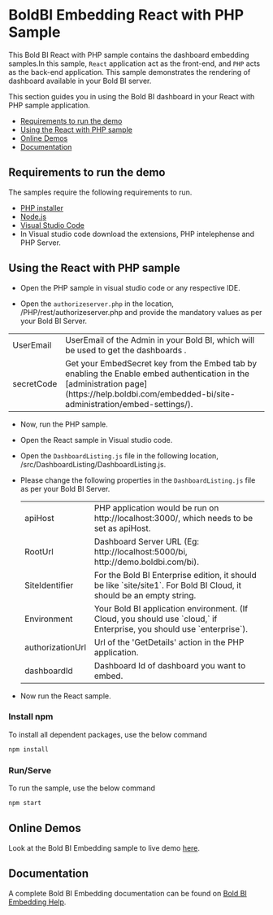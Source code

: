 # BoldBI Embedding React with PHP Sample

 This Bold BI React with PHP sample contains the dashboard embedding samples.In this sample, `React` application act as the front-end, and `PHP` acts as the back-end application. This sample demonstrates the rendering of dashboard available in your Bold BI server.

This section guides you in using the Bold BI dashboard in your React with PHP sample application.

 * [Requirements to run the demo](#requirements-to-run-the-demo)
 * [Using the React with PHP sample](#using-the-react-with-php-sample)
 * [Online Demos](#online-demos)
 * [Documentation](#documentation)

 ## Requirements to run the demo

The samples require the following requirements to run.

 * [PHP installer](https://windows.php.net/download/)
 * [Node.js](https://nodejs.org/en/)
 * [Visual Studio Code](https://code.visualstudio.com/download)
 * In Visual studio code download the extensions, PHP intelephense and PHP Server.

 ## Using the React with PHP sample
 
 * Open the PHP sample in visual studio code or any respective IDE.
 
 * Open the `authorizeserver.php` in the location, /PHP/rest/authorizeserver.php and provide the mandatory values as per your Bold BI Server.
 
 <meta charset="utf-8"/>
    <table>
    <tbody>
        <tr>
            <td align="left">UserEmail</td>
            <td align="left">UserEmail of the Admin in your Bold BI, which will be used to get the dashboards .</td>
        </tr>
        <tr>
            <td align="left">secretCode</td>
            <td align="left">Get your EmbedSecret key from the Embed tab by enabling the Enable embed authentication in the [administration page](https://help.boldbi.com/embedded-bi/site-administration/embed-settings/).</td>
        </tr>
    </tbody>
    </table>
	
 * Now, run the PHP sample.

 * Open the React sample in Visual studio code.

 * Open the `DashboardListing.js` file in the following location, /src/DashboardListing/DashboardListing.js.

 * Please change the following properties in the `DashboardListing.js` file as per your Bold BI Server.

    <meta charset="utf-8"/>
    <table>
    <tbody>
        <tr>
            <td align="left">apiHost</td>
            <td align="left">PHP application would be run on http://localhost:3000/, which needs to be set as apiHost.</td>
        </tr>
        <tr>
            <td align="left">RootUrl</td>
            <td align="left">Dashboard Server URL (Eg: http://localhost:5000/bi, http://demo.boldbi.com/bi).</td>
        </tr>
        <tr>
            <td align="left">SiteIdentifier</td>
            <td align="left">For the Bold BI Enterprise edition, it should be like `site/site1`. For Bold BI Cloud, it should be an empty string.</td>
        </tr>
        <tr>
            <td align="left">Environment</td>
            <td align="left">Your Bold BI application environment. (If Cloud, you should use `cloud,` if Enterprise, you should use `enterprise`).</td>
        </tr>
        <tr>
            <td align="left">authorizationUrl</td>
            <td align="left">Url of the 'GetDetails' action in the PHP application.</td>
        </tr>
        <tr>
            <td align="left">dashboardId</td>
            <td align="left">Dashboard Id of dashboard you want to embed.</td>
        </tr>
    </tbody>
    </table>

* Now run the React sample.

### Install npm

To install all dependent packages, use the below command

```bash
npm install
```

### Run/Serve

To run the sample, use the below command

```bash
npm start
```

<!-- Commanded the below line, since help documentation is not available for this sample. Once crated need to update the hyperlink -->
<!-- Please refer to the [help documentation]() to know how to run the sample. -->

## Online Demos

Look at the Bold BI Embedding sample to live demo [here](https://samples.boldbi.com/embed).


## Documentation

A complete Bold BI Embedding documentation can be found on [Bold BI Embedding Help](https://help.boldbi.com/embedded-bi/javascript-based/).